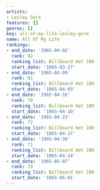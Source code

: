 ```yaml
---
artists:
- Lesley Gore
features: []
genres: []
key: all-of-my-life-lesley-gore
name: All Of My Life
rankings:
- end_date: '1965-04-02'
  rank: 92
  ranking_list: Billboard Hot 100
  start_date: '1965-03-27'
- end_date: '1965-04-09'
  rank: 81
  ranking_list: Billboard Hot 100
  start_date: '1965-04-03'
- end_date: '1965-04-16'
  rank: 78
  ranking_list: Billboard Hot 100
  start_date: '1965-04-10'
- end_date: '1965-04-23'
  rank: 72
  ranking_list: Billboard Hot 100
  start_date: '1965-04-17'
- end_date: '1965-04-30'
  rank: 71
  ranking_list: Billboard Hot 100
  start_date: '1965-04-24'
- end_date: '1965-05-07'
  rank: 78
  ranking_list: Billboard Hot 100
  start_date: '1965-05-01'
---
```


